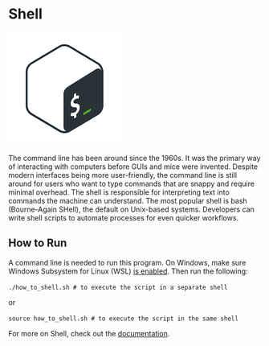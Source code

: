 # Shell

![Shell Logo](img-shell.png)

The command line has been around since the 1960s. It was the primary way of interacting with computers before GUIs and mice were invented. Despite modern interfaces being more user-friendly, the command line is still around for users who want to type commands that are snappy and require minimal overhead. The shell is responsible for interpreting text into commands the machine can understand. The most popular shell is bash (Bourne-Again SHell), the default on Unix-based systems. Developers can write shell scripts to automate processes for even quicker workflows.

## How to Run

A command line is needed to run this program. On Windows, make sure Windows Subsystem for Linux (WSL) [is enabled](https://docs.microsoft.com/en-us/windows/wsl/install-win10). Then run the following:

`./how_to_shell.sh # to execute the script in a separate shell`

or

`source how_to_shell.sh # to execute the script in the same shell`

For more on Shell, check out the [documentation](https://devdocs.io/bash/).
